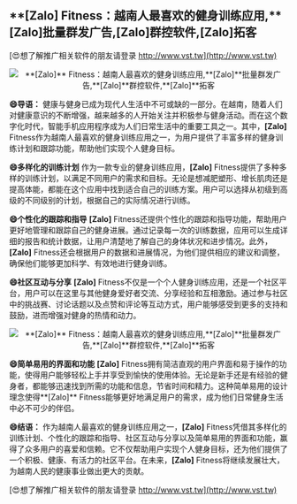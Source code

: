 ## ****[Zalo]** Fitness：越南人最喜欢的健身训练应用,**[Zalo]**批量群发广告,**[Zalo]**群控软件,**[Zalo]**拓客**

[😍想了解推广相关软件的朋友请登录 http://www.vst.tw](http://www.vst.tw)

 <center><img src="https://vst.tw/MP4/tuiguang/png/3.png" alt="**[Zalo]** Fitness：越南人最喜欢的健身训练应用,**[Zalo]**批量群发广告,**[Zalo]**群控软件,**[Zalo]**拓客"></center>

**😄导语：**
健康与健身已成为现代人生活中不可或缺的一部分。在越南，随着人们对健康意识的不断增强，越来越多的人开始关注并积极参与健身活动。而在这个数字化时代，智能手机应用程序成为人们日常生活中的重要工具之一。其中，**[Zalo]** Fitness作为越南人最喜欢的健身训练应用之一，为用户提供了丰富多样的健身训练计划和跟踪功能，帮助他们实现个人健身目标。

**😄多样化的训练计划**
作为一款专业的健身训练应用，**[Zalo]** Fitness提供了多种多样的训练计划，以满足不同用户的需求和目标。无论是想减肥塑形、增长肌肉还是提高体能，都能在这个应用中找到适合自己的训练方案。用户可以选择从初级到高级的不同级别的计划，根据自己的实际情况进行训练。

**😄个性化的跟踪和指导**
**[Zalo]** Fitness还提供个性化的跟踪和指导功能，帮助用户更好地管理和跟踪自己的健身进展。通过记录每一次的训练数据，应用可以生成详细的报告和统计数据，让用户清楚地了解自己的身体状况和进步情况。此外，**[Zalo]** Fitness还会根据用户的数据和进展情况，为他们提供相应的建议和调整，确保他们能够更加科学、有效地进行健身训练。

**😄社区互动与分享**
**[Zalo]** Fitness不仅是一个个人健身训练应用，还是一个社区平台，用户可以在这里与其他健身爱好者交流、分享经验和互相激励。通过参与社区中的挑战赛、讨论话题以及点赞和评论等互动方式，用户能够感受到更多的支持和鼓励，进而增强对健身的热情和动力。

 <center><img src="https://vst.tw/MP4/tuiguang/png/8.png" alt="**[Zalo]** Fitness：越南人最喜欢的健身训练应用,**[Zalo]**批量群发广告,**[Zalo]**群控软件,**[Zalo]**拓客"></center>

**😄简单易用的界面和功能**
**[Zalo]** Fitness拥有简洁直观的用户界面和易于操作的功能，使得用户能够轻松上手并享受到愉快的使用体验。无论是新手还是有经验的健身者，都能够迅速找到所需的功能和信息，节省时间和精力。这种简单易用的设计理念使得**[Zalo]** Fitness能够更好地满足用户的需求，成为他们日常健身生活中必不可少的伴侣。

**😄结语：**
作为越南人最喜欢的健身训练应用之一，**[Zalo]** Fitness凭借其多样化的训练计划、个性化的跟踪和指导、社区互动与分享以及简单易用的界面和功能，赢得了众多用户的喜爱和信赖。它不仅帮助用户实现个人健身目标，还为他们提供了一个积极、健康、有活力的社区平台。在未来，**[Zalo]** Fitness将继续发展壮大，为越南人民的健康事业做出更大的贡献。

[😍想了解推广相关软件的朋友请登录 http://www.vst.tw](http://www.vst.tw)



